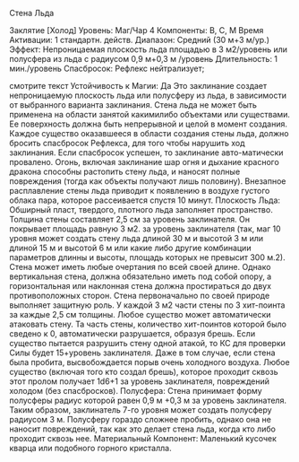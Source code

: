 
Стена Льда

Заклятие [Холод]
Уровень: Маг/Чар 4
Компоненты: В, С, М
Время Активации: 1 стандартн. действ.
Диапазон: Средний (30 м+3 м/ур.)
Эффект: Непроницаемая плоскость льда
площадью в 3 м2/уровень или полусфера
из льда с радиусом 0,9 м+0,3 м /уровень
Длительность: 1 мин./уровень
Спасбросок: Рефлекс нейтрализует;

смотрите текст
Устойчивость к Магии: Да
Это заклинание создает непроницаемую
плоскость льда или полусферу из льда,
в зависимости от выбранного варианта
заклинания. Стена льда не может быть
применена на области занятой какимилибо объектами или существами. Ее
поверхность должна быть непрерывной
и целой в момент создания. Каждое существо оказавшееся в области создания
стены льда, должно бросить спасбросок
Рефлекса, для того чтобы нарушить ход
заклинания. Если спасбросок успешен,
то заклинание авто-матически провалено. Огонь, включая заклинание шар
огня и дыхание красного дракона способны растопить стену льда, и наносят
полные повреждения (тогда как объекты получают лишь половину). Внезапное расплавление стены льда приводит
к появлению в воздухе густого облака
пара, которое рассеивается спустя 10
минут.
Плоскость Льда: Обширный пласт,
твердого, плотного льда заполняет пространство. Толщина стены составляет
2,5 см за уровень заклинателя. Он покрывает площадь равную 3 м2. за уровень заклинателя (так, маг 10 уровня
может создать стену льда длиной 30 м
и высотой 3 м или длиной 15 м и высотой 6 м или какие либо другие комбинации параметров длинны и высоты,
площадь которых не превысит 300 м.2).
Стена может иметь любые очертания по
всей своей длине. Однако вертикальная
стена, должна обязательно иметь под
собой опору, а горизонтальная или наклонная стена должна простираться до
двух противоположных сторон.
Стена первоначально по своей природе выполняет защитную роль. У
каждой 3 м2 части стены по 3 хит-поинта за каждые 2,5 см толщины. Любое
существо может автоматически атаковать стену. Та часть стены, количество
хит-поинтов которой было сведено к
0, автоматически разрушается, образуя
брешь. Если существо пытается разрушить стену одной атакой, то КС для
проверки Силы будет 15+уровень заклинателя.
Даже в том случае, если стена была
пробита, высвобождается порыв очень
холодного воздуха. Любое существо
(включая того кто создал брешь), которое проходит сквозь этот пролом получает 1d6+1 за уровень заклинателя, повреждений холодом (без спасбросков).
Полусфера: Стена принимает форму
полусферы радиус которой равен 0,9 м
+0,3 м за уровень заклинателя. Таким
образом, заклинатель 7-го уровня может создать полусферу радиусом 3 м.
Полусферу гораздо сложнее пробить,
однако она не наносит повреждений,
так как это делает стена льда, когда кто
либо проходит сквозь нее.
Материальный Компонент: Маленький кусочек кварца или подобного горного кристалла.